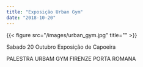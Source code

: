 ```yaml
---
title: "Exposição Urban Gym"
date: "2018-10-20"
---
```



{{< figure src="/images/urban_gym.jpg" title="" >}}

Sabado 20 Outubro
Exposição de Capoeira

PALESTRA URBAM GYM FIRENZE PORTA ROMANA